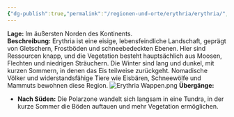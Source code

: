```yaml
---
{"dg-publish":true,"permalink":"/regionen-und-orte/erythria/erythria/","tags":["Region"]}
---
```


**Lage:** Im äußersten Norden des Kontinents.  
**Beschreibung:** Erythria ist eine eisige, lebensfeindliche Landschaft, geprägt von Gletschern, Frostböden und schneebedeckten Ebenen. Hier sind Ressourcen knapp, und die Vegetation besteht hauptsächlich aus Moosen, Flechten und niedrigen Sträuchern. Die Winter sind lang und dunkel, mit kurzen Sommern, in denen das Eis teilweise zurückgeht. Nomadische Völker und widerstandsfähige Tiere wie Eisbären, Schneewölfe und Mammuts bewohnen diese Region.
![Erythria Wappen.png](/img/user/PNG's/Erythria%20Wappen.png)
**Übergänge:**

- **Nach Süden:** Die Polarzone wandelt sich langsam in eine Tundra, in der kurze Sommer die Böden auftauen und mehr Vegetation ermöglichen.